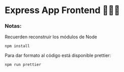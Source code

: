# Express App Frontend 🔹💎🧊

### Notas:
Recuerden reconstruir los módulos de Node
```
npm install
```

Para dar formato al código está disponible prettier:
```
npm run prettier
```
